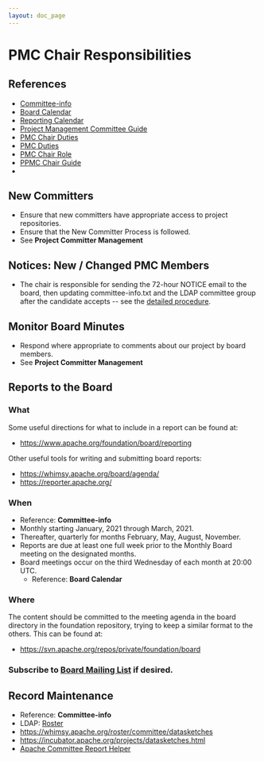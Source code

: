 ```yaml
---
layout: doc_page
---
```

<!--
    Licensed to the Apache Software Foundation (ASF) under one
    or more contributor license agreements.  See the NOTICE file
    distributed with this work for additional information
    regarding copyright ownership.  The ASF licenses this file
    to you under the Apache License, Version 2.0 (the
    "License"); you may not use this file except in compliance
    with the License.  You may obtain a copy of the License at

      http://www.apache.org/licenses/LICENSE-2.0

    Unless required by applicable law or agreed to in writing,
    software distributed under the License is distributed on an
    "AS IS" BASIS, WITHOUT WARRANTIES OR CONDITIONS OF ANY
    KIND, either express or implied.  See the License for the
    specific language governing permissions and limitations
    under the License.
-->

# PMC Chair Responsibilities
## References
* [Committee-info](https://svn.apache.org/repos/private/committers/board/committee-info.txt)
* [Board Calendar](https://svn.apache.org/repos/private/committers/board/calendar.txt)
* [Reporting Calendar](http://www.apache.org/foundation/board/calendar.html)
* [Project Management Committee Guide](https://www.apache.org/dev/pmc.html)
* [PMC Chair Duties](http://www.apache.org/dev/pmc.html#chair)
* [PMC Duties](http://www.apache.org/dev/#pmc)
* [PMC Chair Role](https://cwiki.apache.org/confluence/display/jakarta/RoleOfChair)
* [PPMC Chair Guide](http://incubator.apache.org/guides/chair.html)
* 


## New Committers
* Ensure that new committers have appropriate access to project repositories.
* Ensure that the New Committer Process is followed.
* See **Project Committer Management**

## Notices: New / Changed PMC Members
* The chair is responsible for sending the 72-hour NOTICE email to the board, then updating committee-info.txt and the LDAP committee group after the candidate accepts -- see the [detailed procedure](https://www.apache.org/dev/pmc.html#newpmc).

## Monitor Board Minutes
* Respond where appropriate to comments about our project by board members.
* See **Project Committer Management**

## Reports to the Board
### What
Some useful directions for what to include in a report can be found at:

* <https://www.apache.org/foundation/board/reporting>

Other useful tools for writing and submitting board reports:

* <https://whimsy.apache.org/board/agenda/>
* <https://reporter.apache.org/>

### When
* Reference: **Committee-info**
* Monthly starting January, 2021 through March, 2021.
* Thereafter, quarterly for months February, May, August, November.
* Reports are due at least one full week prior to the Monthly Board meeting on the designated months.
* Board meetings occur on the third Wednesday of each month at 20:00 UTC.
    * Reference: **Board Calendar**

### Where
The content should be committed to the meeting agenda in the board directory
in the foundation repository, trying to keep a similar format to the others.
This can be found at:

* <https://svn.apache.org/repos/private/foundation/board>

### Subscribe to [Board Mailing List](board@apache.org) if desired.

## Record Maintenance
* Reference: **Committee-info**
* LDAP: [Roster](https://whimsy.apache.org/roster/committee/datasketches)
* <https://whimsy.apache.org/roster/committee/datasketches>
* <https://incubator.apache.org/projects/datasketches.html>
* [Apache Committee Report Helper](https://reporter.apache.org/?datasketches)


